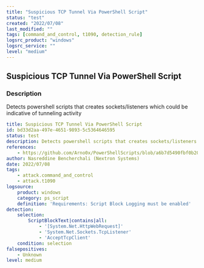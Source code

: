 ```yaml
---
title: "Suspicious TCP Tunnel Via PowerShell Script"
status: "test"
created: "2022/07/08"
last_modified: ""
tags: [command_and_control, t1090, detection_rule]
logsrc_product: "windows"
logsrc_service: ""
level: "medium"
---
```


## Suspicious TCP Tunnel Via PowerShell Script

### Description

Detects powershell scripts that creates sockets/listeners which could be indicative of tunneling activity

```yml
title: Suspicious TCP Tunnel Via PowerShell Script
id: bd33d2aa-497e-4651-9893-5c5364646595
status: test
description: Detects powershell scripts that creates sockets/listeners which could be indicative of tunneling activity
references:
    - https://github.com/Arno0x/PowerShellScripts/blob/a6b7d5490fbf0b20f91195838f3a11156724b4f7/proxyTunnel.ps1
author: Nasreddine Bencherchali (Nextron Systems)
date: 2022/07/08
tags:
    - attack.command_and_control
    - attack.t1090
logsource:
    product: windows
    category: ps_script
    definition: 'Requirements: Script Block Logging must be enabled'
detection:
    selection:
        ScriptBlockText|contains|all:
            - '[System.Net.HttpWebRequest]'
            - 'System.Net.Sockets.TcpListener'
            - 'AcceptTcpClient'
    condition: selection
falsepositives:
    - Unknown
level: medium

```
